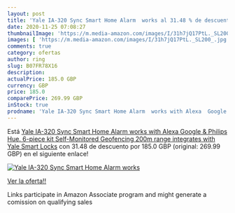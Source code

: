 ```yaml
---
layout: post
title: 'Yale IA-320 Sync Smart Home Alarm  works al 31.48 % de descuento'
date: 2020-11-25 07:08:27
thumbnailImage: 'https://m.media-amazon.com/images/I/31h7jQ17PtL._SL200_.jpg'
images: [ 'https://m.media-amazon.com/images/I/31h7jQ17PtL._SL200_.jpg' ]
comments: true
category: ofertas
author: ring
slug: B07FR78X16
description:
actualPrice: 185.0 GBP
currency: GBP
price: 185.0
comparePrice: 269.99 GBP
inStock: true
prodname: 'Yale IA-320 Sync Smart Home Alarm  works with Alexa  Google & Philips Hue. 6-piece kit  Self-Monitored  Geofencing  200m range  integrates with Yale Smart Locks'
---
```


Está [Yale IA-320 Sync Smart Home Alarm  works with Alexa  Google & Philips Hue. 6-piece kit  Self-Monitored  Geofencing  200m range  integrates with Yale Smart Locks](https://www.amazon.co.uk/dp/B07FR78X16/?tag=tolees0a-21) con 31.48 de descuento por 185.0 GBP (original: 269.99 GBP) en el siguiente enlace!

[![Yale IA-320 Sync Smart Home Alarm  works](https://m.media-amazon.com/images/I/31h7jQ17PtL._SL200_.jpg)](https://www.amazon.co.uk/dp/B07FR78X16/?tag=tolees0a-21)

[Ver la oferta!!](https://www.amazon.co.uk/dp/B07FR78X16/?tag=tolees0a-21)

Links participate in Amazon Associate program and might generate a comission on qualifying sales


